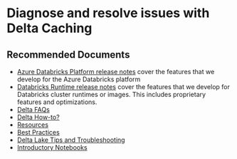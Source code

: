 <properties 
    pageTitle="Diagnose and resolve issues with Delta Caching" 
    description="Diagnose and resolve issues with Delta Caching" 
    service="microsoft.databricks" 
    resource="workspaces" 
    authors="lahaddad" 
    ms.author="lahaddad" 
    displayOrder="15" 
    selfHelpType="generic" 
    supportTopicIds="32784338" 
    resourceTags="" 
    productPesIds="16432" 
    cloudEnvironments="public, fairfax, usnat, ussec" 
    articleId="2e769211-4f66-4ea2-a257-8d993d9378c7" 
    ownershipId="AzureData_AzureDatabricks" 
/> 

# Diagnose and resolve issues with Delta Caching 
  
## **Recommended Documents** 

* [Azure Databricks Platform release notes](https://docs.microsoft.com/azure/databricks/release-notes/product/) cover the features that we develop for the Azure Databricks platform 
* [Databricks Runtime release notes](https://docs.microsoft.com/azure/databricks/release-notes/runtime/) cover the features that we develop for Databricks cluster runtimes or images. This includes proprietary features and optimizations. 
* [Delta FAQs](https://docs.microsoft.com/azure/databricks/delta/delta-faq) 
* [Delta How-to?](https://docs.microsoft.com/azure/databricks/delta/delta-intro) 
* [Resources](https://docs.microsoft.com/azure/databricks/delta/delta-resources) 
* [Best Practices](https://docs.microsoft.com/azure/databricks/delta/best-practices) 
* [Delta Lake Tips and Troubleshooting](https://docs.microsoft.com/azure/databricks/kb/delta/) 
* [Introductory Notebooks](https://docs.microsoft.com/azure/databricks/delta/intro-notebooks) 
